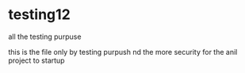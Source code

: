 # testing12
all the testing purpuse

this is the file only by testing purpush
 nd the more security for the anil project to startup
 
